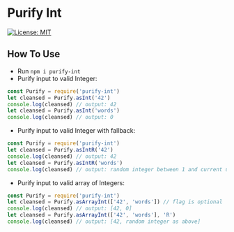 # Purify Int

[![License: MIT](https://img.shields.io/badge/License-MIT-blue.svg)](https://opensource.org/licenses/MIT)

## How To Use
- Run `npm i purify-int`
- Purify input to valid Integer: 
```js
const Purify = require('purify-int')
let cleansed = Purify.asInt('42')
console.log(cleansed) // output: 42
let cleansed = Purify.asInt('words')
console.log(cleansed) // output: 0
```
- Purify input to valid Integer with fallback: 
```js
const Purify = require('purify-int')
let cleansed = Purify.asIntR('42')
console.log(cleansed) // output: 42
let cleansed = Purify.asIntR('words')
console.log(cleansed) // output: random integer between 1 and current unix time in ms
```
- Purify input to valid array of Integers: 
```js
const Purify = require('purify-int')
let cleansed = Purify.asArrayInt(['42', 'words']) // flag is optional
console.log(cleansed) // output: [42, 0]
let cleansed = Purify.asArrayInt(['42', 'words'], 'R')
console.log(cleansed) // output: [42, random integer as above]
```